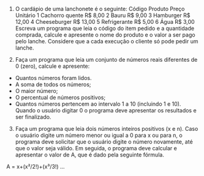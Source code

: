 1) O cardápio de uma lanchonete é o seguinte:
Código Produto Preço Unitário
1 Cachorro quente R$ 8,00
2 Bauru R$ 9,00
3 Hamburger R$ 12,00
4 Cheeseburger R$ 13,00
5 Refrigerante R$ 5,00
6 Água R$ 3,00
Escreva um programa que leia o código do item pedido e a quantidade comprada, calcule
e apresente o nome do produto e o valor a ser pago pelo lanche. Considere que a cada execução
o cliente só pode pedir um lanche.

2) Faça um programa que leia um conjunto de números reais diferentes de 0 (zero), calcule e
apresente:
- Quantos números foram lidos.
- A soma de todos os números;
- O maior número;
- O percentual de números positivos;
- Quantos números pertencem ao intervalo 1 a 10 (incluindo 1 e 10).
Quando o usuário digitar 0 o programa deve apresentar os resultados e ser finalizado.

3) Faça um programa que leia dois números inteiros positivos (x e n). Caso o usuário digite
um número menor ou igual a 0 para x ou para n, o programa deve solicitar que o usuário digite o
número novamente, até que o valor seja válido. Em seguida, o programa deve calcular e
apresentar o valor de A, que é dado pela seguinte fórmula.

  A = x+(x²/2!)+(x³/3!) ...
